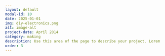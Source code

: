 ```yaml
---
layout: default
modal-id: 10
date: 2025-01-01
img: diy-electronics.png
alt: image-alt
project-date: April 2014
category: making
description: Use this area of the page to describe your project. Lorem ipsum dolor sit amet, consectetur adipisicing elit. Mollitia neque assumenda ipsam nihil, molestias magnam, recusandae quos quis inventore quisquam velit asperiores, vitae? Reprehenderit soluta, eos quod consequuntur itaque. Nam.
order: 3
---
```

